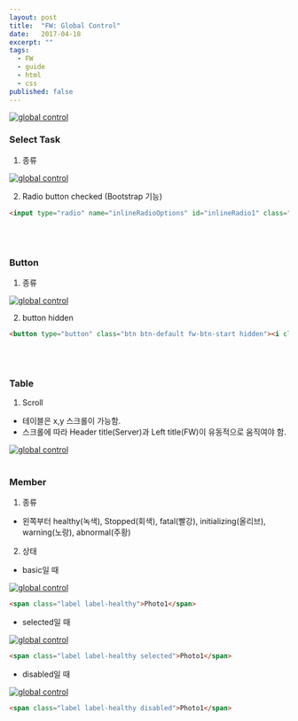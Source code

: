 ```yaml
---
layout: post
title:  "FW: Global Control"
date:   2017-04-18
excerpt: ""
tags:
  - FW
  - guide
  - html
  - css
published: false
---
```


<a href="{{ site.url }}/images/works/20170418/image-8.png"><img src="{{ site.url }}/images/works/20170418/image-8.png" alt="global control"></a>
<br>

### Select Task

1. 종류

<a href="{{ site.url }}/images/works/20170418/image-1.png"><img src="{{ site.url }}/images/works/20170418/image-1.png" alt="global control"></a>

2. Radio button checked (Bootstrap 기능)

```html
<input type="radio" name="inlineRadioOptions" id="inlineRadio1" class="a3-status-start" value="option1" checked>
```
<br>
<br>

### Button

1. 종류

<a href="{{ site.url }}/images/works/20170418/image-3.png"><img src="{{ site.url }}/images/works/20170418/image-3.png" alt="global control"></a>

2. button hidden

```html
<button type="button" class="btn btn-default fw-btn-start hidden"><i class="fa fa-play" aria-hidden="true"></i></button>
```
<br>
<br>

### Table
1. Scroll
  * 테이블은 x,y 스크롤이 가능함.
  * 스크롤에 따라 Header title(Server)과 Left title(FW)이 유동적으로 움직여야 함.

<a href="{{ site.url }}/images/works/20170418/image-4.png"><img src="{{ site.url }}/images/works/20170418/image-4.png" alt="global control"></a>
<br>
<br>

### Member
1. 종류

* 왼쪽부터 healthy(녹색), Stopped(회색), fatal(빨강), initializing(올리브), warning(노랑), abnormal(주황)

2. 상태

* basic일 때

<a href="{{ site.url }}/images/works/20170418/image-5.png"><img src="{{ site.url }}/images/works/20170418/image-5.png" alt="global control"></a>

```html
<span class="label label-healthy">Photo1</span>
```

* selected일 때

<a href="{{ site.url }}/images/works/20170418/image-6.png"><img src="{{ site.url }}/images/works/20170418/image-6.png" alt="global control"></a>

```html
<span class="label label-healthy selected">Photo1</span>
```

* disabled일 때

<a href="{{ site.url }}/images/works/20170418/image-7.png"><img src="{{ site.url }}/images/works/20170418/image-7.png" alt="global control"></a>

```html
<span class="label label-healthy disabled">Photo1</span>
```